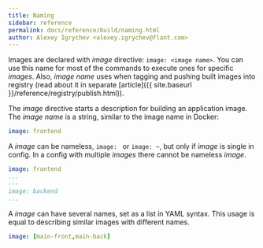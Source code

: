 ```yaml
---
title: Naming
sidebar: reference
permalink: docs/reference/build/naming.html
author: Alexey Igrychev <alexey.igrychev@flant.com>
---
```


Images are declared with _image_ directive: `image: <image name>`. You can use this name for most of the commands to execute ones for specific _images_. Also, _image name_ uses when tagging and pushing built images into registry (read about it in separate [article]({{ site.baseurl }}/reference/registry/publish.html)).

The _image_ directive starts a description for building an application image.
The _image name_ is a string, similar to the image name in Docker:

```yaml
image: frontend
```

A _image_ can be nameless, `image: ` or `image: ~`, but only if _image_ is single in config. In a config with multiple _images_ there cannot be nameless _image_.

```yaml
image: frontend
...
---
image: backend
...
```

A _image_ can have several names, set as a list in YAML syntax.
This usage is equal to describing similar images with different names.

```yaml
image: [main-front,main-back]
```
